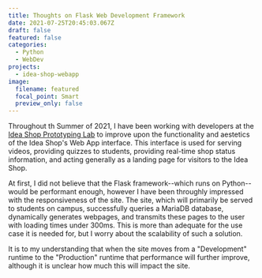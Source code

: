 ```yaml
---
title: Thoughts on Flask Web Development Framework
date: 2021-07-25T20:45:03.067Z
draft: false
featured: false
categories:
  - Python
  - WebDev
projects:
  - idea-shop-webapp
image:
  filename: featured
  focal_point: Smart
  preview_only: false
---
```

Throughout th Summer of 2021, I have been working with developers at the [Idea Shop Prototyping Lab](https://ideashop.iit.edu/) to improve upon the functionality and aestetics of the Idea Shop's Web App interface. This interface is used for serving videos, providing quizzes to students, providing real-time shop status information, and acting generally as a landing page for visitors to the Idea Shop.

At first, I did not believe that the Flask framework--which runs on Python--would be performant enough, however I have been throughly impressed with the responsiveness of the site. The site, which will primarily be served to students on campus, successfully queries a MariaDB database, dynamically generates webpages, and transmits these pages to the user with loading times under 300ms. This is more than adequate for the use case it is needed for, but I worry about the scalability of such a solution.

It is to my understanding that when the site moves from a "Development" runtime to the "Production" runtime that performance will further improve, although it is unclear how much this will impact the site. 